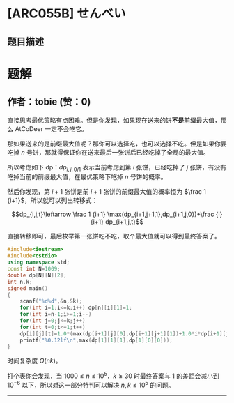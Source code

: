# [ARC055B] せんべい

## 题目描述

[problemUrl]: https://atcoder.jp/contests/arc055/tasks/arc055_b



# 题解

## 作者：tobie (赞：0)

直接思考最优策略有点困难。但是你发现，如果现在送来的饼**不是**前缀最大值，那么 AtCoDeer 一定不会吃它。

那如果送来的是前缀最大值呢？那你可以选择吃，也可以选择不吃。但是如果你要吃掉 $n$ 号饼，那就得保证你在送来最后一张饼后已经吃掉了全局的最大值。

所以考虑如下 dp：$dp_{i,j,0/1}$ 表示当前考虑到第 $i$ 张饼，已经吃掉了 $j$ 张饼，有没有吃掉当前的前缀最大值，在最优策略下吃掉 $n$ 号饼的概率。

然后你发现，第 $i+1$ 张饼是前 $i+1$ 张饼的前缀最大值的概率恒为 $\frac 1 {i+1}$，所以就可以列出转移式：

$$dp_{i,j,t}\leftarrow \frac 1 {i+1} \max(dp_{i+1,j+1,1},dp_{i+1,j,0})+\frac {i} {i+1} dp_{i+1,j,t}$$

直接转移即可，最后枚举第一张饼吃不吃，取个最大值就可以得到最终答案了。

```cpp
#include<iostream>
#include<cstdio>
using namespace std;
const int N=1009;
double dp[N][N][2];
int n,k;
signed main()
{
	scanf("%d%d",&n,&k);
	for(int i=1;i<=k;i++) dp[n][i][1]=1;
	for(int i=n-1;i>=1;i--)
	for(int j=0;j<=k;j++)
	for(int t=0;t<=1;t++)
	dp[i][j][t]=1.0*(max(dp[i+1][j][0],dp[i+1][j+1][1])+1.0*i*dp[i+1][j][t])/(i+1);
	printf("%0.12lf\n",max(dp[1][1][1],dp[1][0][0]));
}
```

时间复杂度 $O(nk)$。

打个表你会发现，当 $1000\le n\le 10^5$，$k\ge 30$ 时最终答案与 $1$ 的差距会减小到 $10^{-6}$ 以下，所以对这一部分特判可以解决 $n,k\le 10^5$ 的问题。

---

